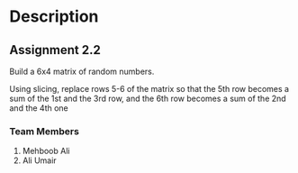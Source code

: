 # Description

## Assignment 2.2

Build a 6x4 matrix of random numbers.

Using slicing, replace rows 5-6 of the matrix so that the 5th row becomes a sum of the 1st and the 3rd row, and the 6th row becomes a sum of the 2nd and the 4th one



### Team Members 
1. Mehboob Ali
2. Ali Umair 
